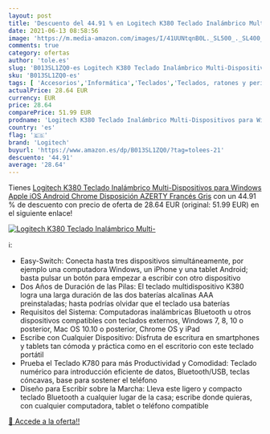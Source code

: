 ```yaml
---
layout: post
title: 'Descuento del 44.91 % en Logitech K380 Teclado Inalámbrico Multi-'
date: 2021-06-13 08:58:56
image: 'https://m.media-amazon.com/images/I/41UUNtqnB0L._SL500_._SL400_.jpg'
comments: true
category: ofertas
author: 'tole.es'
slug: 'B013SL1ZQ0-es Logitech K380 Teclado Inalámbrico Multi-Dispositivos para...'
sku: 'B013SL1ZQ0-es'
tags: [ 'Accesorios','Informática','Teclados','Teclados, ratones y periféricos de entrada','apple','logitech', ]
actualPrice: 28.64 EUR
currency: EUR
price: 28.64
comparePrice: 51.99 EUR
prodname: 'Logitech K380 Teclado Inalámbrico Multi-Dispositivos para Windows  Apple iOS  Android  Chrome  Disposición AZERTY Francés  Gris'
country: 'es'
flag: '🇪🇸'
brand: 'Logitech'
buyurl: 'https://www.amazon.es/dp/B013SL1ZQ0/?tag=tolees-21'
descuento: '44.91'
average: '28.64'
---
```


Tienes [Logitech K380 Teclado Inalámbrico Multi-Dispositivos para Windows  Apple iOS  Android  Chrome  Disposición AZERTY Francés  Gris](https://www.amazon.es/dp/B013SL1ZQ0/?tag=tolees-21) con un 44.91 % de descuento con precio de oferta de 28.64 EUR (original: 51.99 EUR) en el siguiente enlace!

[![Logitech K380 Teclado Inalámbrico Multi-](https://m.media-amazon.com/images/I/41UUNtqnB0L._SL500_._SL400_.jpg)](https://www.amazon.es/dp/B013SL1ZQ0/?tag=tolees-21)

ℹ️:

- Easy-Switch: Conecta hasta tres dispositivos simultáneamente, por ejemplo una computadora Windows, un iPhone y una tablet Android; basta pulsar un botón para empezar a escribir con otro dispositivo
- Dos Años de Duración de las Pilas: El teclado multidispositivo K380 logra una larga duración de las dos baterías alcalinas AAA preinstaladas; hasta podrías olvidar que el teclado usa baterías
- Requisitos del Sistema: Computadoras inalámbricas Bluetooth u otros dispositivos compatibles con teclados externos, Windows 7, 8, 10 o posterior, Mac OS 10.10 o posterior, Chrome OS y iPad
- Escribe con Cualquier Dispositivo: Disfruta de escritura en smartphones y tablets tan cómoda y práctica como en el escritorio con este teclado portátil
- Prueba el Teclado K780 para más Productividad y Comodidad: Teclado numérico para introducción eficiente de datos, Bluetooth/USB, teclas cóncavas, base para sostener el teléfono
- Diseño para Escribir sobre la Marcha: Lleva este ligero y compacto teclado Bluetooth a cualquier lugar de la casa; escribe donde quieras, con cualquier computadora, tablet o teléfono compatible

[🛒 Accede a la oferta!!](https://www.amazon.es/dp/B013SL1ZQ0/?tag=tolees-21)
